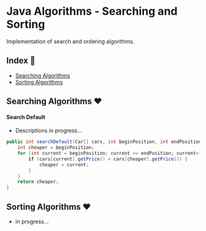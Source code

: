 # Java Algorithms - Searching and Sorting

Implementation of search and ordering algorithms.

## Index :pushpin:

- [Searching Algorithms](#searching)
- [Sorting Algorithms](#sorting)

## Searching Algorithms <a name="searching"></a>:heart:

#### Search Default

- Descriptions in progress...

```java
public int searchDefault(Car[] cars, int beginPosition, int endPosition) {
	int cheaper = beginPosition;
	for (int current = beginPosition; current <= endPosition; current++) {
		if (cars[current].getPrice() < cars[cheaper].getPrice()) {
			cheaper = current;
		}
	}
	return cheaper;
}
```

## Sorting Algorithms <a name="sorting"></a>:heart:

- in progress...